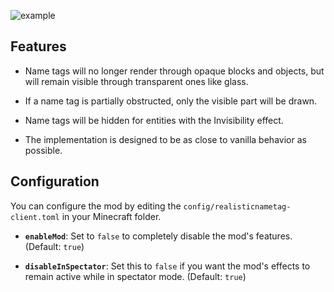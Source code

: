 ![example](https://github.com/user-attachments/assets/4b644ee7-1685-435d-bdee-b18cf5cb2ca8)

## Features
- Name tags will no longer render through opaque blocks and objects, but will remain visible through transparent ones like glass.

- If a name tag is partially obstructed, only the visible part will be drawn.

- Name tags will be hidden for entities with the Invisibility effect.

- The implementation is designed to be as close to vanilla behavior as possible.






## Configuration
You can configure the mod by editing the `config/realisticnametag-client.toml` in your Minecraft folder.

- **`enableMod`**: Set to `false` to completely disable the mod's features. (Default: `true`)

- **`disableInSpectator`**: Set this to `false` if you want the mod's effects to remain active while in spectator mode. (Default: `true`)